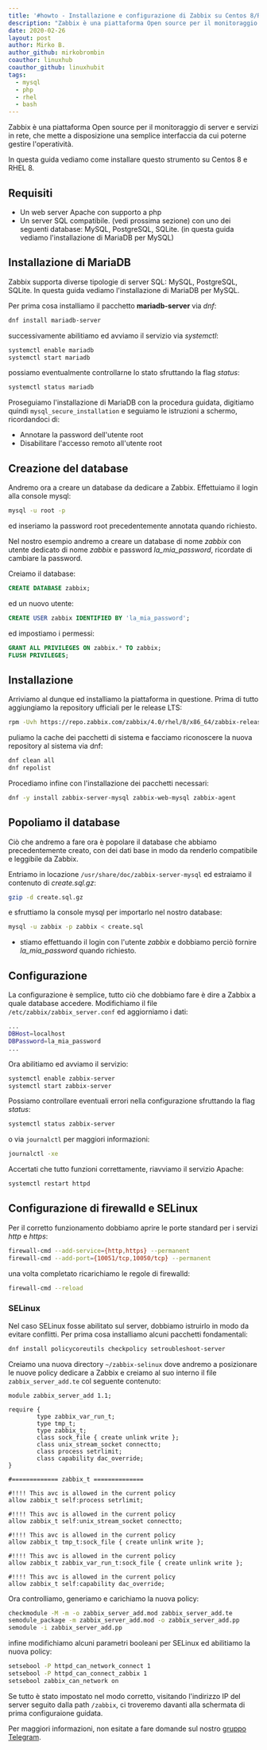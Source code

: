 ```yaml
---
title: '#howto - Installazione e configurazione di Zabbix su Centos 8/RHEL 8'
description: "Zabbix è una piattaforma Open source per il monitoraggio di server e servizi in rete, che mette a disposizione una semp.."
date: 2020-02-26
layout: post
author: Mirko B.
author_github: mirkobrombin
coauthor: linuxhub
coauthor_github: linuxhubit
tags:
  - mysql  
  - php  
  - rhel  
  - bash
---
```

Zabbix è una piattaforma Open source per il monitoraggio di server e servizi in rete, che mette a disposizione una semplice interfaccia da cui poterne gestire l'operatività.

In questa guida vediamo come installare questo strumento su Centos 8 e RHEL 8.

## Requisiti
- Un web server Apache con supporto a php
- Un server SQL compatibile. (vedi prossima sezione) con uno dei seguenti database: MySQL, PostgreSQL, SQLite. (in questa guida vediamo l'installazione di MariaDB per MySQL)

## Installazione di MariaDB
Zabbix supporta diverse tipologie di server SQL: MySQL, PostgreSQL, SQLite.
In questa guida vediamo l'installazione di MariaDB per MySQL.

Per prima cosa installiamo il pacchetto **mariadb-server** via *dnf*:
```bash
dnf install mariadb-server
```
successivamente abilitiamo ed avviamo il servizio via *systemctl*:
```bash
systemctl enable mariadb
systemctl start mariadb
```
possiamo eventualmente controllarne lo stato sfruttando la flag *status*:
```bash
systemctl status mariadb
```
Proseguiamo l'installazione di MariaDB con la procedura guidata, digitiamo quindi `mysql_secure_installation` e seguiamo le istruzioni a schermo, ricordandoci di:

- Annotare la password dell'utente root
- Disabilitare l'accesso remoto all'utente root

## Creazione del database
Andremo ora a creare un database da dedicare a Zabbix. Effettuiamo il login alla console mysql:
```bash
mysql -u root -p
```
ed inseriamo la password root precedentemente annotata quando richiesto.

Nel nostro esempio andremo a creare un database di nome *zabbix* con utente dedicato di nome *zabbix* e password *la_mia_password*, ricordate di cambiare la password.

Creiamo il database:
```SQL
CREATE DATABASE zabbix;
```
ed un nuovo utente:
```SQL
CREATE USER zabbix IDENTIFIED BY 'la_mia_password';
```
ed impostiamo i permessi:
```SQL
GRANT ALL PRIVILEGES ON zabbix.* TO zabbix;
FLUSH PRIVILEGES;
```

## Installazione
Arriviamo al dunque ed installiamo la piattaforma in questione. Prima di tutto aggiungiamo la repository ufficiali per le release LTS:
```bash
rpm -Uvh https://repo.zabbix.com/zabbix/4.0/rhel/8/x86_64/zabbix-release-4.0-2.el8.noarch.rpm
```
puliamo la cache dei pacchetti di sistema e facciamo riconoscere la nuova repository al sistema via dnf:
```bash
dnf clean all
dnf repolist
```
Procediamo infine con l'installazione dei pacchetti necessari:
```bash
dnf -y install zabbix-server-mysql zabbix-web-mysql zabbix-agent
```

## Popoliamo il database
Ciò che andremo a fare ora è popolare il database che abbiamo precedentemente creato, con dei dati base in modo da renderlo compatibile e leggibile da Zabbix.

Entriamo in locazione `/usr/share/doc/zabbix-server-mysql` ed estraiamo il contenuto di *create.sql.gz*:
```bash
gzip -d create.sql.gz
```
e sfruttiamo la console mysql per importarlo nel nostro database:
```bash
mysql -u zabbix -p zabbix < create.sql
```
* stiamo effettuando il login con l'utente *zabbix* e dobbiamo perciò fornire *la_mia_password* quando richiesto.

## Configurazione
La configurazione è semplice, tutto ciò che dobbiamo fare è dire a Zabbix a quale database accedere. Modifichiamo il file `/etc/zabbix/zabbix_server.conf` ed aggiorniamo i dati:
```bash
...
DBHost=localhost
DBPassword=la_mia_password
...
```
Ora abilitiamo ed avviamo il servizio:
```bash
systemctl enable zabbix-server
systemctl start zabbix-server
```
Possiamo controllare eventuali errori nella configurazione sfruttando la flag *status*:
```bash
systemctl status zabbix-server
```
o via `journalctl` per maggiori informazioni:
```bash
journalctl -xe
```

Accertati che tutto funzioni correttamente, riavviamo il servizio Apache:
```bash
systemctl restart httpd
```

## Configurazione di firewalld e SELinux
Per il corretto funzionamento dobbiamo aprire le porte standard per i servizi *http* e *https*:
```bash
firewall-cmd --add-service={http,https} --permanent
firewall-cmd --add-port={10051/tcp,10050/tcp} --permanent
```
una volta completato ricarichiamo le regole di firewalld:
```bash
firewall-cmd --reload
```

### SELinux
Nel caso SELinux fosse abilitato sul server, dobbiamo istruirlo in modo da evitare conflitti. Per prima cosa installiamo alcuni pacchetti fondamentali:
```bash
dnf install policycoreutils checkpolicy setroubleshoot-server
```

Creiamo una nuova directory `~/zabbix-selinux` dove andremo a posizionare le nuove policy dedicare a Zabbix e creiamo al suo interno il file `zabbix_server_add.te` col seguente contenuto:
```
module zabbix_server_add 1.1;

require {
        type zabbix_var_run_t;
        type tmp_t;
        type zabbix_t;
        class sock_file { create unlink write };
        class unix_stream_socket connectto;
        class process setrlimit;
        class capability dac_override;
}

#============= zabbix_t ==============

#!!!! This avc is allowed in the current policy
allow zabbix_t self:process setrlimit;

#!!!! This avc is allowed in the current policy
allow zabbix_t self:unix_stream_socket connectto;

#!!!! This avc is allowed in the current policy
allow zabbix_t tmp_t:sock_file { create unlink write };

#!!!! This avc is allowed in the current policy
allow zabbix_t zabbix_var_run_t:sock_file { create unlink write };

#!!!! This avc is allowed in the current policy
allow zabbix_t self:capability dac_override;
```
Ora controlliamo, generiamo e carichiamo la nuova policy:
```bash
checkmodule -M -m -o zabbix_server_add.mod zabbix_server_add.te
semodule_package -m zabbix_server_add.mod -o zabbix_server_add.pp
semodule -i zabbix_server_add.pp
```
infine modifichiamo alcuni parametri booleani per SELinux ed abilitiamo la nuova policy:
```bash
setsebool -P httpd_can_network_connect 1
setsebool -P httpd_can_connect_zabbix 1
setsebool zabbix_can_network on
```

Se tutto è stato impostato nel modo corretto, visitando l'indirizzo IP del server seguito dalla path `/zabbix`, ci troveremo davanti alla schermata di prima configuraione guidata.


Per maggiori informazioni, non esitate a fare domande sul nostro [gruppo Telegram](https://t.me/linuxpeople).